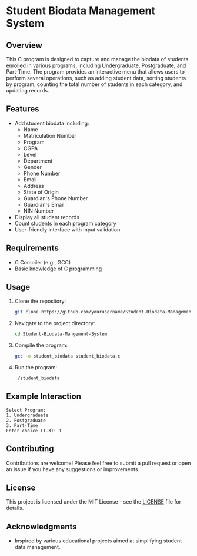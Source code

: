 # Student Biodata Management System

## Overview
This C program is designed to capture and manage the biodata of students enrolled in various programs, including Undergraduate, Postgraduate, and Part-Time. The program provides an interactive menu that allows users to perform several operations, such as adding student data, sorting students by program, counting the total number of students in each category, and updating records.

## Features
- Add student biodata including:
  - Name
  - Matriculation Number
  - Program 
  - CGPA
  - Level
  - Department
  - Gender
  - Phone Number
  - Email
  - Address
  - State of Origin
  - Guardian's Phone Number
  - Guardian's Email
  - NIN Number
- Display all student records
- Count students in each program category
- User-friendly interface with input validation

## Requirements
- C Compiler (e.g., GCC)
- Basic knowledge of C programming

## Usage
1. Clone the repository:
   ```bash
   git clone https://github.com/yourusername/Student-Biodata-Management-System.git
   ```
2. Navigate to the project directory:
   ```bash
   cd Student-Biodata-Mangement-System
   ```
3. Compile the program:
   ```bash
   gcc -o student_biodata student_biodata.c
   ```
4. Run the program:
   ```bash
   ./student_biodata
   ```

## Example Interaction
```
Select Program:
1. Undergraduate
2. Postgraduate
3. Part-Time
Enter choice (1-3): 1
```

## Contributing
Contributions are welcome! Please feel free to submit a pull request or open an issue if you have any suggestions or improvements.

## License
This project is licensed under the MIT License - see the [LICENSE](LICENSE) file for details.

## Acknowledgments
- Inspired by various educational projects aimed at simplifying student data management.
